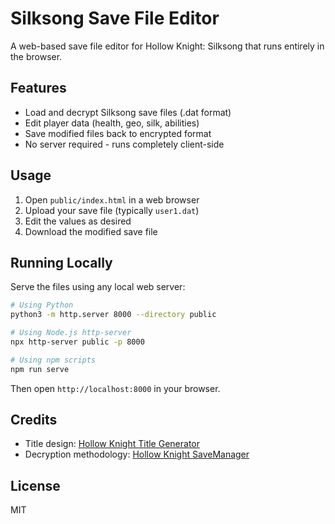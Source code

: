 # Silksong Save File Editor

A web-based save file editor for Hollow Knight: Silksong that runs entirely in the browser.

## Features

- Load and decrypt Silksong save files (.dat format)
- Edit player data (health, geo, silk, abilities)
- Save modified files back to encrypted format
- No server required - runs completely client-side

## Usage

1. Open `public/index.html` in a web browser
2. Upload your save file (typically `user1.dat`)
3. Edit the values as desired
4. Download the modified save file

## Running Locally

Serve the files using any local web server:

```bash
# Using Python
python3 -m http.server 8000 --directory public

# Using Node.js http-server
npx http-server public -p 8000

# Using npm scripts
npm run serve
```

Then open `http://localhost:8000` in your browser.

## Credits

- Title design: [Hollow Knight Title Generator](https://prashantmohta.github.io/TitleGenerator.HollowKnight/?title=0&blur=true&font=1&bold=true&main=SilkSONG&sub=Save%20file%20editor)
- Decryption methodology: [Hollow Knight SaveManager](https://github.com/KayDeeTee/Hollow-Knight-SaveManager)

## License

MIT
